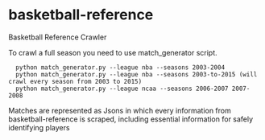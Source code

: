 # basketball-reference
Basketball Reference Crawler

To crawl a full season you need to use match_generator script. 
```
  python match_generator.py --league nba --seasons 2003-2004
  python match_generator.py --league nba --seasons 2003-to-2015 (will crawl every season from 2003 to 2015)
  python match_generator.py --league ncaa --seasons 2006-2007 2007-2008
```  
Matches are represented as Jsons in which every information from basketball-reference is scraped, including essential information for safely identifying players
